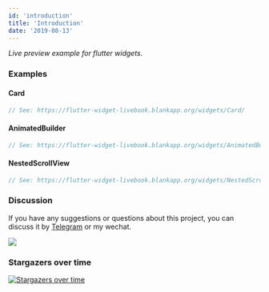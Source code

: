 ```yaml
---
id: 'introduction'
title: 'Introduction'
date: '2019-08-13'
---
```


*Live preview example for flutter widgets.*

### Examples

#### Card

```dart liveslice=Card
// See: https://flutter-widget-livebook.blankapp.org/widgets/Card/
```

#### AnimatedBuilder

```dart liveslice=AnimatedBuilder height=400px
// See: https://flutter-widget-livebook.blankapp.org/widgets/AnimatedBuilder/
```

#### NestedScrollView

```dart liveslice=NestedScrollView mockup=iPhone7
// See: https://flutter-widget-livebook.blankapp.org/widgets/NestedScrollView/
```

### Discussion

If you have any suggestions or questions about this project, you can discuss it by [Telegram](https://t.me/lijy91) or my wechat.

![](../../../assets/wechat_qrcode.png)

### Stargazers over time

[![Stargazers over time](https://starchart.cc/blankapp/flutter-widget-livebook.svg)](https://starchart.cc/blankapp/flutter-widget-livebook)
